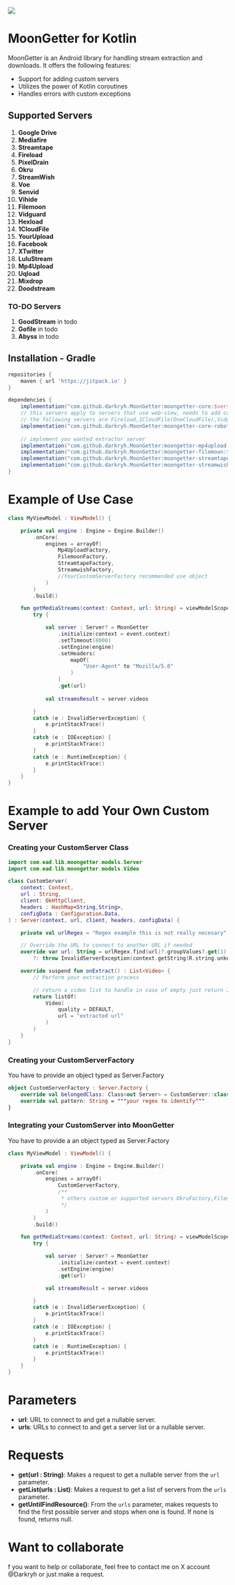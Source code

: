 [![](https://jitpack.io/v/darkryh/MoonGetter.svg)](https://jitpack.io/#darkryh/MoonGetter)
# MoonGetter for Kotlin

MoonGetter is an Android library for handling stream extraction and downloads. It offers the following features:
- Support for adding custom servers
- Utilizes the power of Kotlin coroutines
- Handles errors with custom exceptions

## Supported Servers

1. **Google Drive**
2. **Mediafire**
3. **Streamtape**
4. **Fireload**
5. **PixelDrain**
6. **Okru**
7. **StreamWish**
8. **Voe**
9. **Senvid**
10. **Vihide**
11. **Filemoon**
12. **Vidguard**
13. **Hexload**
14. **1CloudFile**
15. **YourUpload**
16. **Facebook**
17. **XTwitter**
18. **LuluStream**
19. **Mp4Upload**
20. **Uqload**
21. **Mixdrop**
22. **Doodstream**

### TO-DO Servers
1. **GoodStream** in todo
2. **Gofile** in todo
3. **Abyss** in todo

## Installation - Gradle
```groovy  
repositories {   
    maven { url 'https://jitpack.io' }  
}

dependencies {  
    implementation("com.github.darkryh.MoonGetter:moongetter-core:$version")
    // this servers apply to servers that use web-view, needs to add core too
    // the following servers are Fireload,1CloudFile(OneCloudFile),Vidguard,GoFile(to-do)
    implementation("com.github.darkryh.MoonGetter:moongetter-core-robot:$version")
    
    // implement you wanted extractor server
    implementation("com.github.darkryh.MoonGetter:moongetter-mp4upload:$version")
    implementation("com.github.darkryh.MoonGetter:moongetter-filemoon:$version")
    implementation("com.github.darkryh.MoonGetter:moongetter-streamtape:$version")
    implementation("com.github.darkryh.MoonGetter:moongetter-streamwish:$version")
} 
```  
# Example of Use Case
```kotlin
class MyViewModel : ViewModel() {

    private val engine : Engine = Engine.Builder()
        .onCore(
            engines = arrayOf(
                Mp4UploadFactory,
                FilemoonFactory,
                StreamtapeFactory,
                StreamwishFactory,
                //YourCustomServerFactory recommended use object
            )
        )
        .build()

    fun getMediaStreams(context: Context, url: String) = viewModelScope.launch(Dispatchers.IO) {
        try {

            val server : Server? = MoonGetter
                .initialize(context = event.context)
                .setTimeout(8000)
                .setEngine(engine)
                .setHeaders(
                    mapOf(
                        "User-Agent" to "Mozilla/5.0"
                    )
                )
                .get(url)
            
            val streamsResult = server.videos

        }
        catch (e : InvalidServerException) { 
            e.printStackTrace()
        }
        catch (e : IOException) {
            e.printStackTrace()
        }
        catch (e : RuntimeException) {
            e.printStackTrace()
        }
    }
}
```

# Example to add Your Own Custom Server

### Creating your CustomServer Class
```kotlin
import com.ead.lib.moongetter.models.Server
import com.ead.lib.moongetter.models.Video

class CustomServer(
    context: Context,
    url : String,
    client: OkHttpClient,
    headers : HashMap<String,String>,
    configData : Configuration.Data,
) : Server(context, url, client, headers, configData) {

    private val urlRegex = "Regex example this is not really necesary".toRegex()

    // Override the URL to connect to another URL if needed
    override var url: String = urlRegex.find(url)?.groupValues?.get(1)
        ?: throw InvalidServerException(context.getString(R.string.unknown_error))

    override suspend fun onExtract() : List<Video> {
        // Perform your extraction process

        // return a video list to handle in case of empty just return InvalidServerException
        return listOf(
            Video(
                quality = DEFAULT,
                url = "extracted url"
            )
        )
    }
}
```

### Creating your CustomServerFactory
You have to provide an object typed as Server.Factory
```kotlin
object CustomServerFactory : Server.Factory {
    override val belongedClass: Class<out Server> = CustomServer::class.java
    override val pattern: String = """your regex to identify"""
}
```

### Integrating your CustomServer into MoonGetter
You have to provide a an object typed as Server.Factory
```kotlin
class MyViewModel : ViewModel() {

    private val engine : Engine = Engine.Builder()
        .onCore(
            engines = arrayOf(
                CustomServerFactory,
                /**
                 * others custom or supported servers OkruFactory,FilemoonFactory, etc
                 */
            )
        )
        .build()

    fun getMediaStreams(context: Context, url: String) = viewModelScope.launch(Dispatchers.IO) {
        try {

            val server : Server? = MoonGetter
                .initialize(context = event.context)
                .setEngine(engine)
                .get(url)

            val streamsResult = server.videos

        }
        catch (e : InvalidServerException) {
            e.printStackTrace()
        }
        catch (e : IOException) {
            e.printStackTrace()
        }
        catch (e : RuntimeException) {
            e.printStackTrace()
        }
    }
}
```
# Parameters

- **url**: URL to connect to and get a nullable server.
- **urls**: URLs to connect to and get a server list or a nullable server.

# Requests

- **get(url : String)**: Makes a request to get a nullable server from the `url` parameter.
- **getList(urls : List<String>)**: Makes a request to get a list of servers from the `urls` parameter.
- **getUntilFindResource()**: From the `urls` parameter, makes requests to find the first possible server and stops when one is found. If none is found, returns null.

# Want to collaborate
f you want to help or collaborate, feel free to contact me on X account @Darkryh or just make a request.
